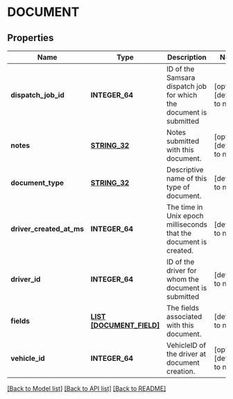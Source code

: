# DOCUMENT

## Properties
Name | Type | Description | Notes
------------ | ------------- | ------------- | -------------
**dispatch_job_id** | **INTEGER_64** | ID of the Samsara dispatch job for which the document is submitted | [optional] [default to null]
**notes** | [**STRING_32**](STRING_32.md) | Notes submitted with this document. | [optional] [default to null]
**document_type** | [**STRING_32**](STRING_32.md) | Descriptive name of this type of document. | [default to null]
**driver_created_at_ms** | **INTEGER_64** | The time in Unix epoch milliseconds that the document is created. | [default to null]
**driver_id** | **INTEGER_64** | ID of the driver for whom the document is submitted | [default to null]
**fields** | [**LIST [DOCUMENT_FIELD]**](DocumentField.md) | The fields associated with this document. | [default to null]
**vehicle_id** | **INTEGER_64** | VehicleID of the driver at document creation. | [optional] [default to null]

[[Back to Model list]](../README.md#documentation-for-models) [[Back to API list]](../README.md#documentation-for-api-endpoints) [[Back to README]](../README.md)


